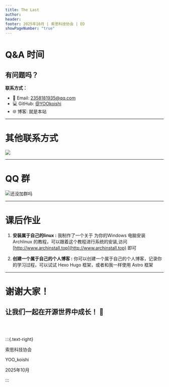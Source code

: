```yaml
---
title: The Last
author: 
header: 
footer: 2025年10月 | 索思科技协会 | ED
showPageNumber: "true"
---
```




# Q&A 时间

## 有问题吗？

**联系方式：**

- 📧 Email: 2358181935@qq.com
- 💻 GitHub: [@YOOkoishi](https://github.com/YOOkoishi)
- 🌐 博客: 就是本站

---

# 其他联系方式

![](/image/wechat.png)

---

# QQ 群

![还没加群吗](/image/qqq.jpg)

---

# 课后作业

1. **安装属于自己的linux :** 我制作了一个关于 为你的Windows 电脑安装 Archlinux 的教程，可以跟着这个教程进行系统的安装,访问 [http://www.archinstall.top](http://www.archinstall.top) 即可

2. **创建一个属于自己的个人博客 :** 你可以创建一个属于自己的个人博客，记录你的学习过程，可以试试 Hexo Hugo 框架，或者和我一样使用 Astro 框架

---

# 谢谢大家！

## 让我们一起在开源世界中成长！ 🚀


</br>

</br>


:::{.text-right}

索思科技协会

YOO_koishi

2025年10月

:::